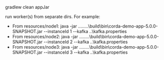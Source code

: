 gradlew clean appJar

run worker(s) from separate dirs. For example:

- From resources/node1: java -jar ..\..\..\..\build\bin\corda-demo-app-5.0.0-SNAPSHOT.jar --instanceId 1 --kafka ..\kafka.properties
- From resources/node2: java -jar ..\..\..\..\build\bin\corda-demo-app-5.0.0-SNAPSHOT.jar --instanceId 2 --kafka ..\kafka.properties
- From resources/node3: java -jar ..\..\..\..\build\bin\corda-demo-app-5.0.0-SNAPSHOT.jar --instanceId 3 --kafka ..\kafka.properties

